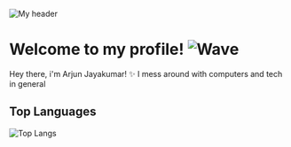 ![My header](https://github.com/definitelyarjun/Definitelyarjun/assets/119649647/7271fa87-dd9b-4f3d-8d4d-96b75082cee8)
# **Welcome to my profile!** ![Wave](https://github.com/user-attachments/assets/e38bfd46-824b-423d-a2c0-4791e5d69d86)

Hey there, i'm Arjun Jayakumar! ✨
I mess around with computers and tech in general

## Top Languages
![Top Langs](https://github-readme-stats.vercel.app/api/top-langs/?username=definitelyarjun&hide_progress=true)
